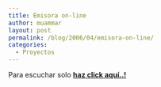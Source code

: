 ```yaml
---
title: Emisora on-line
author: muammar
layout: post
permalink: /blog/2006/04/emisora-on-line/
categories:
  - Proyectos
---
```

  
Para escuchar solo **[haz click aquí..!][1]**

 [1]: http://www.amaneciendo.net/musica/amaneciendo.m3u "amaneciendo.net Radio"